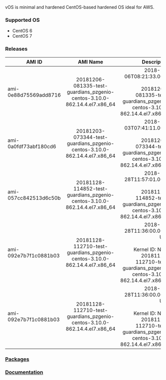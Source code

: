 vOS is minimal and hardened CentOS-based hardened OS ideal for AWS.

### Supported OS
- CentOS 6
- CentOS 7

### Releases
| AMI ID | AMI Name | Description |
| ------------- |:-------------:| -----:|
| ami-0e88d75569add8716 | 20181206-081335-test-guardians_pzgenio-centos-3.10.0-862.14.4.el7.x86_64 | 2018-12-06T08:21:33.000Z<br><br>20181206-081335-test-guardians_pzgenio-centos-3.10.0-862.14.4.el7.x86_64 |
| ami-0a0fdf73abf180cd6 | 20181203-073344-test-guardians_pzgenio-centos-3.10.0-862.14.4.el7.x86_64 | 2018-12-03T07:41:11.000Z<br><br>20181203-073344-test-guardians_pzgenio-centos-3.10.0-862.14.4.el7.x86_64 |
| ami-057cc842513d6c50b | 20181128-114852-test-guardians_pzgenio-centos-3.10.0-862.14.4.el7.x86_64 | 2018-11-28T11:57:01.000Z<br><br>20181128-114852-test-guardians_pzgenio-centos-3.10.0-862.14.4.el7.x86_64 |
| ami-092e7b7f1c0881b03 | 20181128-112710-test-guardians_pzgenio-centos-3.10.0-862.14.4.el7.x86_64 | 2018-11-28T11:36:00.000Z UTC<br><br>Kernel ID: None<br>20181128-112710-test-guardians_pzgenio-centos-3.10.0-862.14.4.el7.x86_64 |
| ami-092e7b7f1c0881b03 | 20181128-112710-test-guardians_pzgenio-centos-3.10.0-862.14.4.el7.x86_64 | 2018-11-28T11:36:00.000Z UTC<br><br>Kernel ID: None<br>20181128-112710-test-guardians_pzgenio-centos-3.10.0-862.14.4.el7.x86_64 |

### [Packages](https://github.com/VoyagerInnovations/hardened1-packages/blob/master/packages.txt)
### [Documentation](vos-documentation.md)
